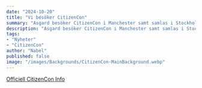 ```yaml
---
date: "2024-10-20"
title: "Vi besöker CitizenCon"
summary: "Asgard besöker CitizenCon i Manchester samt samlas i Stockholm för ett IRL-Viewing event tillsammans för de som inte kunde åka dit själva."
description: "Asgard besöker CitizenCon i Manchester samt samlas i Stockholm för ett IRL-Viewing event tillsammans för de som inte kunde åka dit själva."
tags:
- "Nyheter"
- "CitizenCon"
author: "Nabel"
published: false
image: "/images/Backgrounds/CitizenCon-MainBackground.webp"
---
```

[Officiell CitizenCon Info](https://robertsspaceindustries.com/citizencon)